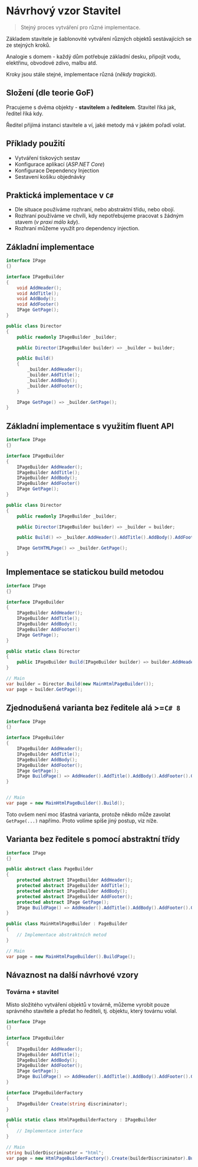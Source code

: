 # Návrhový vzor Stavitel

> Stejný proces vytváření pro různé implementace.

Základem stavitele je šablonovité vytváření různých objektů sestávajících se ze stejných kroků.

Analogie s domem - každý dům potřebuje základní desku, připojit vodu, elektřinu, obvodové zdivo, malbu atd.

Kroky jsou stále stejné, implementace různá (_někdy tragická_).

## Složení (dle teorie GoF)

Pracujeme s dvěma objekty - **stavitelem** a **ředitelem**. Stavitel říká jak, ředitel říká kdy.

Ředitel přijímá instanci stavitele a ví, jaké metody má v jakém pořadí volat.

## Příklady použití

* Vytváření tiskových sestav
* Konfigurace aplikací (_ASP.NET Core_)
* Konfigurace Dependency Injection
* Sestavení košíku objednávky

## Praktická implementace v `C#`

* Dle situace používáme rozhraní, nebo abstraktní třídu, nebo obojí.
* Rozhraní používáme ve chvíli, kdy nepotřebujeme pracovat s žádným stavem (_v praxi málo kdy_).
* Rozhraní můžeme využít pro dependency injection.

## Základní implementace

```csharp
interface IPage
{}

interface IPageBuilder
{
    void AddHeader();
    void AddTitle();
    void AddBody();
    void AddFooter()
    IPage GetPage();
}

public class Director
{
    public readonly IPageBuilder _builder;

    public Director(IPageBuilder builder) => _builder = builder;

    public Build()
    {
        _builder.AddHeader();
        _builder.AddTitle();
        _builder.AddBody();
        _builder.AddFooter();
    }

    IPage GetPage() => _builder.GetPage();
}
```

## Základní implementace s využitím fluent API

```csharp
interface IPage
{}

interface IPageBuilder
{
    IPageBuilder AddHeader();
    IPageBuilder AddTitle();
    IPageBuilder AddBody();
    IPageBuilder AddFooter()
    IPage GetPage();
}

public class Director
{
    public readonly IPageBuilder _builder;

    public Director(IPageBuilder builder) => _builder = builder;

    public Build() => _builder.AddHeader().AddTitle().AddBody().AddFooter();

    IPage GetHTMLPage() => _builder.GetPage();
}
```

## Implementace se statickou build metodou

```csharp
interface IPage
{}

interface IPageBuilder
{
    IPageBuilder AddHeader();
    IPageBuilder AddTitle();
    IPageBuilder AddBody();
    IPageBuilder AddFooter()
    IPage GetPage();
}

public static class Director
{
    public IPageBuilder Build(IPageBuilder builder) => builder.AddHeader().AddTitle().AddBody().AddFooter();
}

// Main
var builder = Director.Build(new MainHtmlPageBuilder());
var page = builder.GetPage();
```

## Zjednodušená varianta bez ředitele alá >=`C# 8`

```csharp
interface IPage
{}

interface IPageBuilder
{
    IPageBuilder AddHeader();
    IPageBuilder AddTitle();
    IPageBuilder AddBody();
    IPageBuilder AddFooter();
    IPage GetPage();
    IPage BuildPage() => AddHeader().AddTitle().AddBody().AddFooter().GetPage();
}


// Main
var page = new MainHtmlPageBuilder().Build();
```

Toto ovšem není moc šťastná varianta, protože někdo může zavolat `GetPage(...)` napřímo. Proto volíme spíše jiný postup, viz níže.

## Varianta bez ředitele s pomocí abstraktní třídy

```csharp
interface IPage
{}

public abstract class PageBuilder
{
    protected abstract IPageBuilder AddHeader();
    protected abstract IPageBuilder AddTitle();
    protected abstract IPageBuilder AddBody();
    protected abstract IPageBuilder AddFooter();
    protected abstract IPage GetPage();
    IPage BuildPage() => AddHeader().AddTitle().AddBody().AddFooter().GetPage();
}

public class MainHtmlPageBuilder : PageBuilder
{
    // Implementace abstraktních metod
}

// Main
var page = new MainHtmlPageBuilder().BuildPage();
```

## Návaznost na další návrhové vzory

### Továrna + stavitel

Místo složitého vytváření objektů v továrně, můžeme vyrobit pouze správného stavitele a předat ho řediteli, tj. objektu, který továrnu volal.

```csharp
interface IPage
{}

interface IPageBuilder
{
    IPageBuilder AddHeader();
    IPageBuilder AddTitle();
    IPageBuilder AddBody();
    IPageBuilder AddFooter();
    IPage GetPage();
    IPage BuildPage() => AddHeader().AddTitle().AddBody().AddFooter().GetPage();
}

interface IPageBuilderFactory
{
    IPageBuilder Create(string discriminator);
}

public static class HtmlPageBuilderFactory : IPageBuilder
{
    // Implementace interface
}

// Main
string builderDiscriminator = "html";
var page = new HtmlPageBuilderFactory().Create(builderDiscriminator).BuildPage();

```
